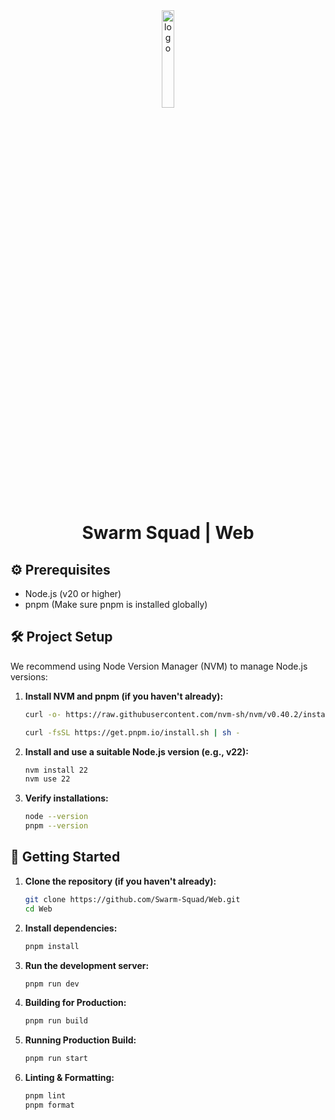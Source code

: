 <div align="center">
<img src="./public/favicon.ico" width=20% alt="logo">
<h1>Swarm Squad | Web</h1>
</div>

## ⚙️ Prerequisites

- Node.js (v20 or higher)
- pnpm (Make sure pnpm is installed globally)

## 🛠️ Project Setup

We recommend using Node Version Manager (NVM) to manage Node.js versions:

1.  **Install NVM and pnpm (if you haven't already):**

    ```bash
    curl -o- https://raw.githubusercontent.com/nvm-sh/nvm/v0.40.2/install.sh | bash

    curl -fsSL https://get.pnpm.io/install.sh | sh -
    ```

2.  **Install and use a suitable Node.js version (e.g., v22):**

    ```bash
    nvm install 22
    nvm use 22
    ```

3.  **Verify installations:**
    ```bash
    node --version
    pnpm --version
    ```

## 🚀 Getting Started

1.  **Clone the repository (if you haven't already):**

    ```bash
    git clone https://github.com/Swarm-Squad/Web.git
    cd Web
    ```

2.  **Install dependencies:**

    ```bash
    pnpm install
    ```

3.  **Run the development server:**

    ```bash
    pnpm run dev
    ```

4.  **Building for Production:**

    ```bash
    pnpm run build
    ```

5.  **Running Production Build:**
    ```bash
    pnpm run start
    ```
6.  **Linting & Formatting:**
    ```bash
    pnpm lint
    pnpm format
    ```
